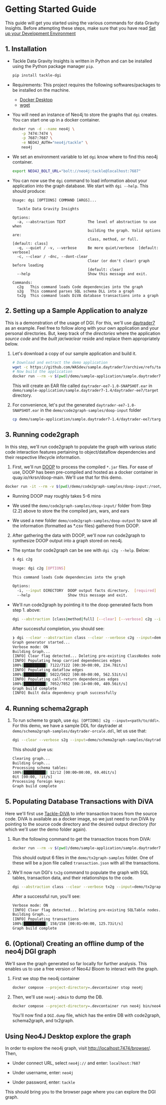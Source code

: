 # Getting Started Guide

This guide will get you started using the various commands for data Gravity Insights. Before attempting these steps, make sure that you have read [Set up your Development Environment](development.md)


## 1. Installation

  - Tackle Data Gravity Insights is written in Python and can be installed using the Python package manager `pip`.

    ```bash
    pip install tackle-dgi
    ```
  - Requirements: This project requires the following softwares/packages to be installed on the machine.

       - [Docker Desktop](https://www.docker.com/products/docker-desktop)
       - [wget](https://pypi.org/project/wget/)

  - You will need an instance of Neo4j to store the graphs that `dgi` creates. You can start one up in a docker container.

    ```bash
    docker run -d --name neo4j \
        -p 7474:7474 \
        -p 7687:7687 \
        -e NEO4J_AUTH="neo4j/tackle" \
        neo4j
    ```
  
  - We set an environment variable to let `dgi` know where to find this neo4j container.
    ```bash
    export NEO4J_BOLT_URL="bolt://neo4j:tackle@localhost:7687"    
    ```

  - You can now use the `dgi` command to load information about your application into the graph database. We start with `dgi --help`. This should produce:

    ```man
    Usage: dgi [OPTIONS] COMMAND [ARGS]...

      Tackle Data Gravity Insights

    Options:
      -a, --abstraction TEXT          The level of abstraction to use when
                                      building the graph. Valid options are:
                                      class, method, or full.  [default: class]
      -q, --quiet / -v, --verbose     Be more quiet/verbose  [default: verbose]
      -c, --clear / -dnc, --dont-clear
                                      Clear (or don't clear) graph before loading
                                      [default: clear]
      --help                          Show this message and exit.

    Commands:
      c2g   This command loads Code dependencies into the graph
      s2g   This command parses SQL schema DLL into a graph
      tx2g  This command loads DiVA database transactions into a graph

    ```

## 2. Setting up a Sample Application to analyze

This is a demonstration of the usage of DGI. For this, we'll use [daytrader7](https://github.com/WASdev/sample.daytrader7) as an example. Feel free to follow along with your own application and your personal directories. But, keep track of the _directories_ where the application _source code_ and the _built jar/war/ear_ reside and replace them appropriately below.

1. Let's download a copy of our sample application and build it.
  
    ```sh
    # Download and extract the demo application
    wget -c https://github.com/WASdev/sample.daytrader7/archive/refs/tags/v1.4.tar.gz -O - | tar -xvz -C demo/sample-application
    # Now build the application
    docker run --rm -v $(pwd)/demo/sample-application/sample.daytrader7-1.4:/build maven:3.8.4-openjdk-8-slim mvn --file=/build/pom.xml install
    ```

    This will create an EAR file called `daytrader-ee7-1.0-SNAPSHOT.ear` in `demo/sample-application/sample.daytrader7-1.4/daytrader-ee7/target` directory.

2. For convenience, let's put the generated `daytrader-ee7-1.0-SNAPSHOT.ear` in the `demo/code2graph-samples/doop-input` folder
  
    ```sh
    cp demo/sample-application/sample.daytrader7-1.4/daytrader-ee7/target/daytrader-ee7-1.0-SNAPSHOT.ear demo/code2graph-samples/doop-input
    ```

## 3. Running code2graph

In this step, we'll run code2graph to populate the graph with various static code interaction features pertaining to object/dataflow dependencies and their respective lifecycle information.

1) First, we'll run [DOOP](https://bitbucket.org/yanniss/doop/src/master/) to process the compiled `*.jar` files. For ease of use, DOOP has been pre-compiled and hosted as a docker container in quay.io/rkrsn/doop-main. We'll use that for this demo. 

  ```sh
  docker run -it --rm -v $(pwd)/demo/code2graph-samples/doop-input:/root/doop-data/input -v $(pwd)/demo/code2graph-samples/doop-output:/root/doop-data/output quay.io/rkrsn/doop-main:latest rundoop
  ```

   - Running DOOP may roughly takes 5-6 mins

   - We used the `demo/code2graph-samples/doop-input/` folder from Step (2.2) above to store the the compiled jars, wars, and ears
  
  - We used a new folder `demo/code2graph-samples/doop-output` to save all the information (formatted as *.csv files) gathered from DOOP.

2) After gathering the data with DOOP, we'll now run code2graph to synthesize DOOP output into a graph stored on neo4j. 
  
  - The syntax for code2graph can be see with `dgi c2g --help`. Below:
    
    ```sh
    $ dgi c2g
    
    Usage: dgi c2g [OPTIONS]

    This command loads Code dependencies into the graph

    Options:
      -i, --input DIRECTORY  DOOP output facts directory.  [required]
      --help                 Show this message and exit.
    ```

  - We'll run code2graph by pointing it to the doop generated facts from step 1. above:
  
    ```sh
    dgi --abstraction [class|method|full] [--clear] [--verbose] c2g --input=demo/code2graph-samples/doop-output
    ```

    After successful completion, you should see:

    ```bash
    ❯ dgi --clear --abstraction class --clear --verbose c2g --input=demo/code2graph-samples/doop-output
    Graph generator started...
    Verbose mode: ON
    Building Graph...
    [INFO] Clear flag detected... Deleting pre-existing ClassNodes nodes.
    [INFO] Populating heap carried dependencies edges
    100%|██████████| 7122/7122 [00:30<00:00, 234.78it/s]
    [INFO] Populating dataflow edges
    100%|██████████| 5022/5022 [00:08<00:00, 562.53it/s]
    [INFO] Populating call-return dependencies edges
    100%|██████████| 7052/7052 [00:14<00:00, 489.56it/s]
    Graph build complete
    [INFO] Built data dependency graph successfully
    ```

## 4. Running schema2graph

1) To run scheme to graph, use `dgi [OPTIONS] s2g --input=<path/to/ddl>`. For this demo, we have a sample DDL for daytrader at `demo/schema2graph-samples/daytrader-orcale.ddl`, let us use that:

    ```sh
    dgi --clear --verbose s2g --input=demo/schema2graph-samples/daytrader-orcale.ddl
    ```
    
    This should give us:

    ```sh
    Clearing graph...
    Building Graph...
    Processing schema tables:
    100%|██████████| 12/12 [00:00<00:00, 69.40it/s]
    0it [00:00, ?it/s]
    Processing foreign keys:
    Graph build complete
    ```

## 5. Populating Database Transactions with DiVA

Here we'll first use [Tackle-DiVA](https://github.com/konveyor/tackle-diva) to infer transaction traces from the source code. DiVA is available as a docker image, so we just need to run DiVA by pointing to the source code directory and the desired output directory (for which we'll user the demo folder again). 

1. Run the following command to get the transaction traces from DiVA:

    ```bash
    docker run --rm -v $(pwd)/demo/sample-application/sample.daytrader7-1.4:/app -v $(pwd)/demo/tx2graph-samples:/diva-distribution/output quay.io/konveyor/tackle-diva
    ```

    This should output 6 files in the `demo/tx2graph-samples` folder. One of these will be a json file called `transaction.json` with all the transactions. 

2. We'll now run DGI's `tx2g` command to populate the graph with SQL tables, transaction data, and their relationships to the code. 
   
   ```sh
   dgi --abstraction class --clear --verbose tx2g --input=demo/tx2graph-samples/transaction.json
   ```

   After a successful run, you'll see:
   
   ```sh
   Verbose mode: ON
   [INFO] Clear flag detected... Deleting pre-existing SQLTable nodes.
   Building Graph...
   [INFO] Populating transactions
   100%|██████████| 158/158 [00:01<00:00, 125.73it/s]
   Graph build complete
   ```

## 6. (Optional) Creating an offline dump of the neo4j DGI graph

We'll save the graph generated so far locally for further analysis. This enables us to use a free version of Neo4J Bloom to interact with the graph.

1. First we stop the neo4j container
   
   ```sh
   docker compose --project-directory=.devcontainer stop neo4j
   ```
   
2. Then, we'll use `neo4j-admin` to dump the DB.
   
   ```sh
   docker compose --project-directory=.devcontainer run neo4j bin/neo4j-admin dump --to=/data/DGI.dump
   ```

   You'll now find a `DGI.dump` file, which has the entire DB with code2graph, schema2graph, and tx2graph.

## Using Neo4J Desktop explore the graph

In order to explore the neo4j graph, visit [http://localhost:7474/browser/](http://localhost:7474/browser/). Then,

* Under connect URL, select `neo4j://` and enter: `localhost:7687`
  
* Under username, enter: `neo4j`

* Under password, enter: `tackle`
  
This should bring you to the browser page where you can explore the DGI graph.
